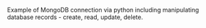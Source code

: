Example of MongoDB connection via python including manipulating database records - create, read, update, delete.